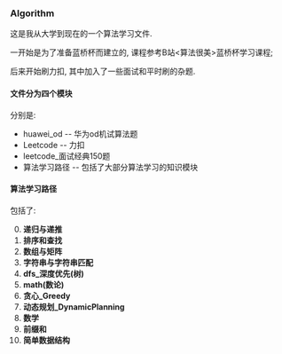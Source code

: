 ### Algorithm


这是我从大学到现在的一个算法学习文件.

一开始是为了准备蓝桥杯而建立的, 课程参考B站<算法很美>蓝桥杯学习课程;

后来开始刷力扣, 其中加入了一些面试和平时刷的杂题.



#### 文件分为四个模块

分别是:

- huawei_od -- 华为od机试算法题
- Leetcode -- 力扣
- leetcode_面试经典150题
- 算法学习路径 -- 包括了大部分算法学习的知识模块


#### 算法学习路径

包括了:

0. **递归与递推** 
1. **排序和查找** 
2. **数组与矩阵** 
3. **字符串与字符串匹配**
4. **dfs_深度优先(树)** 
5. **math(数论)** 
6. **贪心_Greedy** 
7. **动态规划_DynamicPlanning** 
8. **数学**
9. **前缀和**
10. **简单数据结构**

